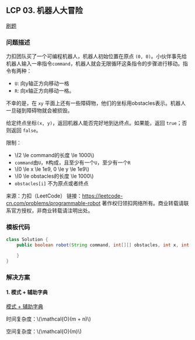 <script src="https://cdn.bootcss.com/mathjax/2.7.7/MathJax.js?config=TeX-AMS-MML_HTMLorMML"></script>

## LCP 03. 机器人大冒险

[刷题](qu003/solu/Solution.java)

### 问题描述

力扣团队买了一个可编程机器人，机器人初始位置在原点 `(0, 0)`。小伙伴事先给机器人输入一串指令`command`，机器人就会无限循环这条指令的步骤进行移动。指令有两种：

* `U`: 向y轴正方向移动一格
* `R`: 向x轴正方向移动一格。

不幸的是，在 `xy` 平面上还有一些障碍物，他们的坐标用obstacles表示。机器人一旦碰到障碍物就会被损毁。

给定终点坐标`(x, y)`，返回机器人能否完好地到达终点。如果能，返回 `true`；否则返回 `false`。

限制：

* \\(2 \le command的长度 \le 1000\\)
* `command`由`U`，`R`构成，且至少有一个`U`，至少有一个`R`
* \\(0 \le x \le 1e9, 0 \le y \le 1e9\\)
* \\(0 \le obstacles的长度 \le 1000\\)
* `obstacles[i]` 不为原点或者终点

来源：力扣（LeetCode）
链接：https://leetcode-cn.com/problems/programmable-robot
著作权归领扣网络所有。商业转载请联系官方授权，非商业转载请注明出处。

### 模板代码

``` java
class Solution {
    public boolean robot(String command, int[][] obstacles, int x, int y) {

    }
}
```

### 解决方案

#### 1. 模式 + 辅助字典

[模式 + 辅助字典](qu003/solu1/Solution.java)

时间复杂度：\\(\mathcal{O}(m + n)\\)

空间复杂度：\\(\mathcal{O}(m)\\)

